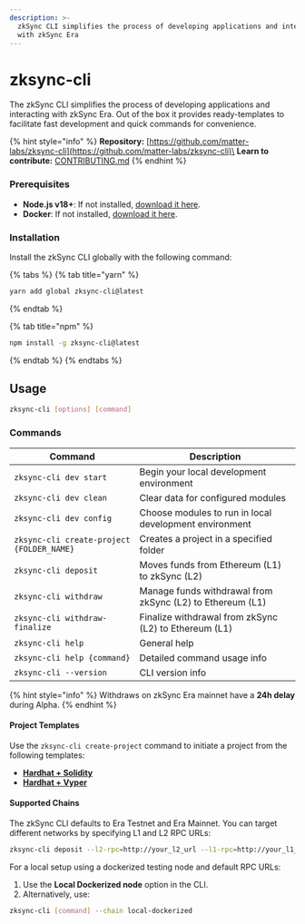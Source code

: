 ```yaml
---
description: >-
  zkSync CLI simplifies the process of developing applications and interacting
  with zkSync Era
---
```


# zksync-cli

The zkSync CLI simplifies the process of developing applications and interacting with zkSync Era. Out of the box it provides ready-templates to facilitate fast development and quick commands for convenience. &#x20;

{% hint style="info" %}
**Repository:** [https://github.com/matter-labs/zksync-cli](https://github.com/matter-labs/zksync-cli)\
**Learn to contribute:** [CONTRIBUTING.md](https://github.com/matter-labs/zksync-cli/blob/main/.github/CONTRIBUTING.md)
{% endhint %}

### Prerequisites

* **Node.js v18+**: If not installed, [download it here](https://nodejs.org/).
* **Docker**: If not installed, [download it here](https://www.docker.com/get-started).

### Installation

Install the zkSync CLI globally with the following command:

{% tabs %}
{% tab title="yarn" %}
```bash
yarn add global zksync-cli@latest
```
{% endtab %}

{% tab title="npm" %}
```bash
npm install -g zksync-cli@latest
```
{% endtab %}
{% endtabs %}

## Usage

```bash
zksync-cli [options] [command]
```

### Commands

| Command                                   | Description                                               |
| ----------------------------------------- | --------------------------------------------------------- |
| `zksync-cli dev start`                    | Begin your local development environment                  |
| `zksync-cli dev clean`                    | Clear data for configured modules                         |
| `zksync-cli dev config`                   | Choose modules to run in local development environment    |
| `zksync-cli create-project {FOLDER_NAME}` | Creates a project in a specified folder                   |
| `zksync-cli deposit`                      | Moves funds from Ethereum (L1) to zkSync (L2)             |
| `zksync-cli withdraw`                     | Manage funds withdrawal from zkSync (L2) to Ethereum (L1) |
| `zksync-cli withdraw-finalize`            | Finalize withdrawal from zkSync (L2) to Ethereum (L1)     |
| `zksync-cli help`                         | General help                                              |
| `zksync-cli help {command}`               | Detailed command usage info                               |
| `zksync-cli --version`                    | CLI version info                                          |

{% hint style="info" %}
Withdraws on zkSync Era mainnet have a **24h delay** during Alpha.
{% endhint %}

#### Project Templates

Use the `zksync-cli create-project` command to initiate a project from the following templates:

* [**Hardhat + Solidity**](https://github.com/matter-labs/zksync-hardhat-template)
* [**Hardhat + Vyper**](https://github.com/matter-labs/zksync-hardhat-vyper-template)

#### Supported Chains

The zkSync CLI defaults to Era Testnet and Era Mainnet. You can target different networks by specifying L1 and L2 RPC URLs:

```bash
zksync-cli deposit --l2-rpc=http://your_l2_url --l1-rpc=http://your_l1_url
```

For a local setup using a dockerized testing node and default RPC URLs:

1. Use the **Local Dockerized node** option in the CLI.
2. Alternatively, use:

```bash
zksync-cli [command] --chain local-dockerized
```
